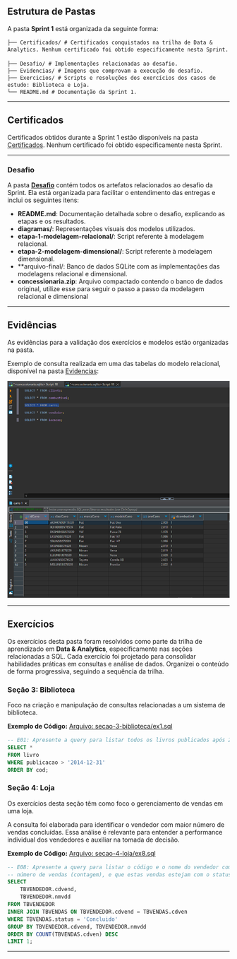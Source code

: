 ## Estrutura de Pastas
A pasta **Sprint 1** está organizada da seguinte forma:

```
├── Certificados/ # Certificados conquistados na trilha de Data & Analytics. Nenhum certificado foi obtido especificamente nesta Sprint. 

├── Desafio/ # Implementações relacionadas ao desafio. 
├── Evidencias/ # Imagens que comprovam a execução do desafio. 
├── Exercicios/ # Scripts e resoluções dos exercícios dos casos de estudo: Biblioteca e Loja. 
└── README.md # Documentação da Sprint 1.
```

---

## Certificados

Certificados obtidos durante a Sprint 1 estão disponíveis na pasta [Certificados](Certificados/). 
Nenhum certificado foi obtido especificamente nesta Sprint.

---
### Desafio

A pasta **[Desafio](Desafio/)** contém todos os artefatos relacionados ao desafio da Sprint. Ela está organizada para facilitar o entendimento das entregas e inclui os seguintes itens:

- **README.md**: Documentação detalhada sobre o desafio, explicando as etapas e os resultados.
- **diagramas/**: Representações visuais dos modelos utilizados.
- **etapa-1-modelagem-relacional/**: Script referente à modelagem relacional.
- **etapa-2-modelagem-dimensional/**: Script referente à modelagem dimensional.
- **arquivo-final/: Banco de dados SQLite com as implementações das modelagens relacional e dimensional.
- **concessionaria.zip**: Arquivo compactado contendo o banco de dados original, utilize esse para seguir o passo a passo da modelagem relacional e dimensional

---
## Evidências

As evidências para a validação dos exercícios e modelos estão organizadas na pasta.

Exemplo de consulta realizada em uma das tabelas do modelo relacional, disponível na pasta [Evidencias](Evidencias/):

![Tabela Carro](Evidencias/modelo_relacional/tabelas_normalizadas/tabela_carro.png)

---
## Exercícios

Os exercícios desta pasta foram resolvidos como parte da trilha de aprendizado em **Data & Analytics**, especificamente nas seções relacionadas a SQL. Cada exercício foi projetado para consolidar habilidades práticas em consultas e análise de dados. Organizei o conteúdo de forma progressiva, seguindo a sequência da trilha.

### Seção 3: Biblioteca
Foco na criação e manipulação de consultas relacionadas a um sistema de biblioteca.

**Exemplo de Código:**
[Arquivo: secao-3-biblioteca/ex1.sql](secao-3-biblioteca/ex1.sql)

```sql
-- E01: Apresente a query para listar todos os livros publicados após 2014.
SELECT *
FROM livro
WHERE publicacao > '2014-12-31'
ORDER BY cod;
```

### Seção 4: Loja
Os exercícios desta seção têm como foco o gerenciamento de vendas em uma loja.

A consulta foi elaborada para identificar o vendedor com maior número de vendas concluídas. Essa análise é relevante para entender a performance individual dos vendedores e auxiliar na tomada de decisão.

**Exemplo de Código:**
[Arquivo: secao-4-loja/ex8.sql](secao-4-loja/ex8.sql)

```sql
-- E08: Apresente a query para listar o código e o nome do vendedor com maior
-- número de vendas (contagem), e que estas vendas estejam com o status concluída.
SELECT 
    TBVENDEDOR.cdvend, 
    TBVENDEDOR.nmvdd
FROM TBVENDEDOR
INNER JOIN TBVENDAS ON TBVENDEDOR.cdvend = TBVENDAS.cdven
WHERE TBVENDAS.status = 'Concluido'
GROUP BY TBVENDEDOR.cdvend, TBVENDEDOR.nmvdd
ORDER BY COUNT(TBVENDAS.cdven) DESC
LIMIT 1;
```

---
